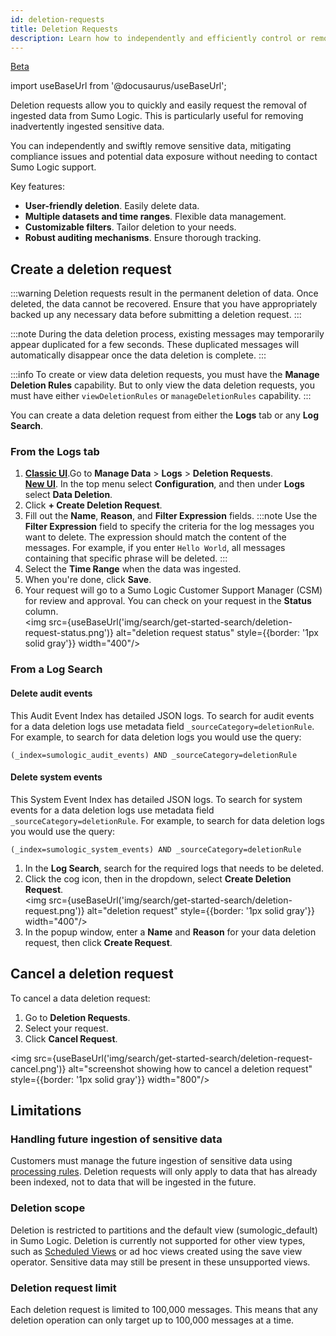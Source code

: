 ```yaml
---
id: deletion-requests
title: Deletion Requests
description: Learn how to independently and efficiently control or remove your sensitive data from Sumo Logic.
---
```


<head>
  <meta name="robots" content="noindex" />
</head>

<p><a href="/docs/beta"><span className="beta">Beta</span></a></p>

import useBaseUrl from '@docusaurus/useBaseUrl';

Deletion requests allow you to quickly and easily request the removal of ingested data from Sumo Logic. This is particularly useful for removing inadvertently ingested sensitive data.

You can independently and swiftly remove sensitive data, mitigating compliance issues and potential data exposure without needing to contact Sumo Logic support.

Key features:

- **User-friendly deletion**. Easily delete data.
- **Multiple datasets and time ranges**. Flexible data management.
- **Customizable filters**. Tailor deletion to your needs.
- **Robust auditing mechanisms**. Ensure thorough tracking.

## Create a deletion request

:::warning
Deletion requests result in the permanent deletion of data. Once deleted, the data cannot be recovered. Ensure that you have appropriately backed up any necessary data before submitting a deletion request.
:::

:::note
During the data deletion process, existing messages may temporarily appear duplicated for a few seconds. These duplicated messages will automatically disappear once the data deletion is complete.
:::

:::info
To create or view data deletion requests, you must have the **Manage Deletion Rules** capability. But to only view the data deletion requests, you must have either `viewDeletionRules` or `manageDeletionRules` capability.
:::

You can create a data deletion request from either the **Logs** tab or any **Log Search**.

### From the Logs tab

1. [**Classic UI**](/docs/get-started/sumo-logic-ui-classic).Go to **Manage Data** > **Logs** > **Deletion Requests**.<br/>[**New UI**](/docs/get-started/sumo-logic-ui). In the top menu select **Configuration**, and then under **Logs** select **Data Deletion**. 
1. Click **+ Create Deletion Request**.
1. Fill out the **Name**, **Reason**, and **Filter Expression** fields.
   :::note
   Use the **Filter Expression** field to specify the criteria for the log messages you want to delete. The expression should match the content of the messages. For example, if you enter `Hello World`, all messages containing that specific phrase will be deleted.
   :::
1. Select the **Time Range** when the data was ingested.
1. When you're done, click **Save**.
1. Your request will go to a Sumo Logic Customer Support Manager (CSM) for review and approval. You can check on your request in the **Status** column. <br/><img src={useBaseUrl('img/search/get-started-search/deletion-request-status.png')} alt="deletion request status" style={{border: '1px solid gray'}} width="400"/>

### From a Log Search

#### Delete audit events

This Audit Event Index has detailed JSON logs. To search for audit events for a data deletion logs use metadata field `_sourceCategory=deletionRule`. For example, to search for data deletion logs you would use the query:

```
(_index=sumologic_audit_events) AND _sourceCategory=deletionRule
```

#### Delete system events

This System Event Index has detailed JSON logs. To search for system events for a data deletion logs use metadata field `_sourceCategory=deletionRule`. For example, to search for data deletion logs you would use the query:

```
(_index=sumologic_system_events) AND _sourceCategory=deletionRule

```

1. In the **Log Search**, search for the required logs that needs to be deleted.
1. Click the cog icon, then in the dropdown, select **Create Deletion Request**.<br/><img src={useBaseUrl('img/search/get-started-search/deletion-request.png')} alt="deletion request" style={{border: '1px solid gray'}} width="400"/>
1. In the popup window, enter a **Name** and **Reason** for your data deletion request, then click **Create Request**.

## Cancel a deletion request

To cancel a data deletion request:

1. Go to **Deletion Requests**.
1. Select your request.
1. Click **Cancel Request**.

<img src={useBaseUrl('img/search/get-started-search/deletion-request-cancel.png')} alt="screenshot showing how to cancel a deletion request" style={{border: '1px solid gray'}} width="800"/>

## Limitations

### Handling future ingestion of sensitive data

Customers must manage the future ingestion of sensitive data using [processing rules](/docs/send-data/collection/processing-rules). Deletion requests will only apply to data that has already been indexed, not to data that will be ingested in the future.

### Deletion scope

Deletion is restricted to partitions and the default view (sumologic_default) in Sumo Logic. Deletion is currently not supported for other view types, such as [Scheduled Views](/docs/manage/scheduled-views) or ad hoc views created using the save view operator. Sensitive data may still be present in these unsupported views.

### Deletion request limit

Each deletion request is limited to 100,000 messages. This means that any deletion operation can only target up to 100,000 messages at a time.
